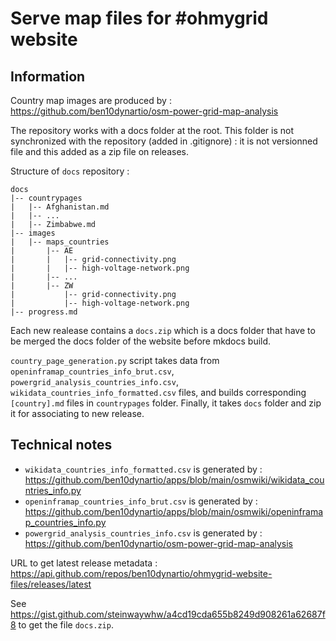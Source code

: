 # Serve map files for #ohmygrid website

## Information

Country map images are produced by : https://github.com/ben10dynartio/osm-power-grid-map-analysis

The repository works with a docs folder at the root. This folder is not synchronized with the repository (added in .gitignore) : it is not versionned file and this added as a zip file on releases.

Structure of `docs` repository :
```
docs
|-- countrypages
|   |-- Afghanistan.md
|   |-- ...
|   |-- Zimbabwe.md
|-- images
|   |-- maps_countries
|       |-- AE
|       |   |-- grid-connectivity.png
|       |   |-- high-voltage-network.png
|       |-- ...
|       |-- ZW
|           |-- grid-connectivity.png
|           |-- high-voltage-network.png
|-- progress.md
```

Each new realease contains a `docs.zip` which is a docs folder that have to be merged the docs folder of the website before mkdocs build.

`country_page_generation.py` script takes data from `openinframap_countries_info_brut.csv`, `powergrid_analysis_countries_info.csv`, `wikidata_countries_info_formatted.csv` files, and builds corresponding `[country].md` files in `countrypages` folder. Finally, it takes `docs` folder and zip it for associating to new release.

## Technical notes

* `wikidata_countries_info_formatted.csv` is generated by : https://github.com/ben10dynartio/apps/blob/main/osmwiki/wikidata_countries_info.py
* `openinframap_countries_info_brut.csv` is generated by : https://github.com/ben10dynartio/apps/blob/main/osmwiki/openinframap_countries_info.py
* `powergrid_analysis_countries_info.csv` is generated by : https://github.com/ben10dynartio/osm-power-grid-map-analysis

URL to get latest release metadata : https://api.github.com/repos/ben10dynartio/ohmygrid-website-files/releases/latest

See https://gist.github.com/steinwaywhw/a4cd19cda655b8249d908261a62687f8 to get the file `docs.zip`.

